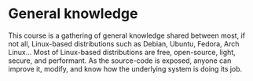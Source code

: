 # General knowledge

This course is a gathering of general knowledge shared between most, if not all, Linux-based distributions such as Debian, Ubuntu, Fedora, Arch Linux... Most of Linux-based distributions are free, open-source, light, secure, and performant. As the source-code is exposed, anyone can improve it, modify, and know how the underlying system is doing its job.
